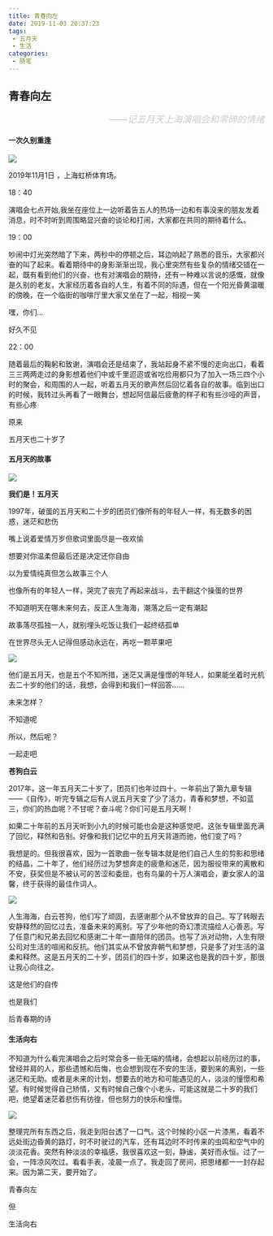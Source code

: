 ```yaml
---
title: 青春向左
date: 2019-11-03 20:37:23
tags:
 - 五月天
 - 生活
categories:
 - 随笔
---
```


## 青春向左

<p align="right"><font color="#ccc" size="4"><em>——记五月天上海演唱会和零碎的情绪</em></font></right>

#### 一次久别重逢

![](青春向左/演唱会.jpg)

2019年11月1日 ，上海虹桥体育场。

18：40

演唱会七点开始,我坐在座位上一边听着告五人的热场一边和有事没来的朋友发着消息，时不时听到周围略显兴奋的谈论和打闹，大家都在共同的期待着什么。

19：00

吵闹中灯光突然暗了下来，两秒中的停顿之后，耳边响起了熟悉的音乐，大家都兴奋的叫了起来。看着期待中的身影渐渐出现，我心里突然有些复杂的情绪交错在一起，既有看到他们的兴奋，也有对演唱会的期待，还有一种难以言说的感慨，就像是久别的老友，大家经历着各自的人生，有着不同的际遇，但在一个阳光昏黄温暖的傍晚，在一个临街的咖啡厅里大家又坐在了一起，相视一笑

嘿，你们...

好久不见

22：00

随着最后的鞠躬和致谢，演唱会还是结束了，我站起身不紧不慢的走向出口，看着三三两两走过的身影想着他们中或千里迢迢或省吃俭用都只为了加入一场三四个小时的聚会，和周围的人一起，听着五月天的歌声然后回忆着各自的故事。临到出口的时候，我转过头再看了一眼舞台，想起阿信最后疲惫的样子和有些沙哑的声音，有些心疼

原来

五月天也二十岁了



#### 五月天的故事

![](青春向左/七号公园.jpg)

**我们是！五月天**

1997年，破蛋的五月天和二十岁的团员们像所有的年轻人一样，有无数多的困惑，迷茫和悲伤

嘴上说着爱情万岁但歌词里面尽是一夜欢愉

想要对你温柔但最后还是决定还你自由

以为爱情纯真但怎么故事三个人

也像所有的年轻人一样，哭完了丧完了再起来战斗，去干翻这个操蛋的世界

不知道明天在哪未来何去，反正人生海海，潮落之后一定有潮起

故事落尽孤独一人，就别埋头吃饭让我们一起终结孤单

在世界尽头无人记得但感动永远在，再吃一颗苹果吧

![](青春向左/人生海海.jpg)

他们是五月天，也是五个不知所措，迷茫又满是憧憬的年轻人，如果能坐着时光机去二十岁的他们的话，我想，会得到和我们一样回答......

未来怎样？

不知道呢

所以，然后呢？

一起走吧

**苍狗白云**

2017年，这一年五月天二十岁了，团员们也年过四十。一年前出了第九章专辑——《自传》，听完专辑之后有人说五月天变了少了活力，青春和梦想，不如蓝三，你们的热血呢？不甘呢？奋斗呢？你们可是五月天啊！

如果二十年前的五月天听到小九的时候可能也会是这种感觉吧，这张专辑里面充满了回忆，释然和告别。好像和我们记忆中的五月天背道而驰，他们变了吗？

我想是的。但我很喜欢，因为一首歌曲一张专辑本就是他们自己人生的剪影和思绪的结晶，二十年了，他们经历过为梦想奔走的疲惫和迷茫，因为服役带来的离散和不安，获奖但是不被认可的苦涩和委屈，也有鸟巢的十万人演唱会，妻女家人的温馨，终于获得的最佳作词人。

![](青春向左/自传.png)

人生海海，白云苍狗，他们写了顽固，去感谢那个从不曾放弃的自己。写了转眼去安静释然的回忆过去，准备未来的离别。写了少年他的奇幻漂流描绘人心善恶。写了任意门和兄弟去回忆和感谢二十年一直陪伴的团员。也写了派对动物，人生有限公司对生活的喧闹和反抗。他们其实从不曾放弃朝气和梦想，只是多了对生活的温柔和释然。这是五月天的二十岁，团员们的四十岁，如果这也是我的四十岁，那很让我心向往之。

这是他们的自传

也是我们

后青春期的诗

#### 生活向右

不知道为什么看完演唱会之后时常会多一些无端的情绪，会想起以前经历过的事，曾经并肩的人，那些遗憾和后悔，也会想到现在不安的生活，要到来的离别，一些迷茫和无助。或者是未来的计划，想要去的地方和可能遇见的人，淡淡的憧憬和希望。有时候觉得自己矫情，又有时候自己像个小老头，可能这就是二十岁的我们吧，绝望着迷茫着悲伤有彷徨，但也努力的快乐和憧憬。

![](青春向左/logo.png)

整理完所有东西之后，我走到阳台透了一口气。这个时候的小区一片漆黑，看着不远处街边昏黄的路灯，时不时驶过的汽车，还有耳边时不时传来的虫鸣和空气中的淡淡花香。突然有种淡淡的幸福感，我很喜欢这一刻，静谧，美好而永恒。过了一会，一阵凉风吹过。看看手表，凌晨一点了。我走回了房间，把思绪都一一封存起来。因为第二天，要开始了。

青春向左

但

生活向右

